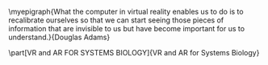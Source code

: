 \myepigraph{What the computer in virtual reality enables us to do is to recalibrate ourselves so that we can start seeing those pieces of information that are invisible to us but have become important for us to understand.}{Douglas Adams}

\part[VR and AR FOR SYSTEMS BIOLOGY]{VR and AR for Systems Biology}


